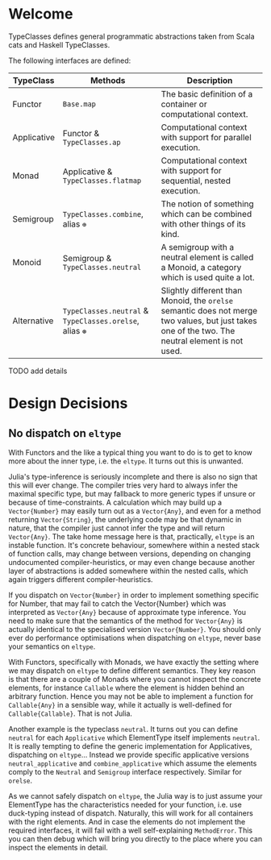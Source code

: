 # Welcome

TypeClasses defines general programmatic abstractions taken from Scala cats and Haskell TypeClasses.

The following interfaces are defined:

TypeClass   | Methods                             | Description
----------- | ----------------------------------- | --------------------------------------------------------------------
Functor     | `Base.map`                          | The basic definition of a container or computational context.
Applicative | Functor & `TypeClasses.ap`          | Computational context with support for parallel execution.
Monad       | Applicative & `TypeClasses.flatmap` | Computational context with support for sequential, nested execution.
Semigroup   | `TypeClasses.combine`, alias `⊕`    | The notion of something which can be combined with other things of its kind.
Monoid      | Semigroup & `TypeClasses.neutral`   | A semigroup with a neutral element is called a Monoid, a category which is used quite a lot.
Alternative | `TypeClasses.neutral` & `TypeClasses.orelse`, alias `⊛` | Slightly different than Monoid, the `orelse` semantic does not merge two values, but just takes one of the two. The neutral element is not used.

TODO add details

# Design Decisions

## No dispatch on `eltype`

With Functors and the like a typical thing you want to do is to get to know more about the inner type, i.e. the `eltype`. It turns out this is unwanted.

Julia's type-inference is seriously incomplete and there is also no sign that this will ever change. The compiler tries very hard to always infer the maximal specific type, but may fallback to more generic types if unsure or because of time-constraints. A calculation which may build up a `Vector{Number}` may easily turn out as a `Vector{Any}`, and even for a method returning `Vector{String}`, the underlying code may be that dynamic in nature, that the compiler just cannot infer the type and will return `Vector{Any}`. The take home message here is that, practically, `eltype` is an instable function. It's concrete behaviour, somewhere within a nested stack of function calls, may change between versions, depending on changing undocumented compiler-heuristics, or may even change because another layer of abstractions is added somewhere within the nested calls, which again triggers different compiler-heuristics.

If you dispatch on `Vector{Number}` in order to implement something specific for Number, that may fail to catch the Vector{Number} which was interpreted as `Vector{Any}` because of approximate type inference. You need to make sure that the semantics of the method for `Vector{Any}` is actually identical to the specialised version `Vector{Number}`. You should only ever do performance optimisations when dispatching on `eltype`, never base your semantics on `eltype`.

With Functors, specifically with Monads, we have exactly the setting where we may dispatch on `eltype` to define different semantics. They key reason is that there are a couple of Monads where you cannot inspect the concrete elements, for instance `Callable` where the element is hidden behind an arbitrary function. Hence you may not be able to implement a function for `Callable{Any}` in a sensible way, while it actually is well-defined for `Callable{Callable}`. That is not Julia.

Another example is the typeclass `neutral`. It turns out you can define `neutral` for each `Applicative` which ElementType itself implements `neutral`. It is really tempting to define the generic implementation for Applicatives, dispatching on `eltype`... Instead we provide specific applicative versions `neutral_applicative` and `combine_applicative` which assume the elements comply to the `Neutral` and `Semigroup` interface respectively. Similar for `orelse`.

As we cannot safely dispatch on `eltype`, the Julia way is to just assume your ElementType has the characteristics needed for your function, i.e. use duck-typing instead of dispatch. Naturally, this will work for all containers with the right elements. And in case the elements do not implement the required interfaces, it will fail with a well self-explaining `MethodError`. This you can then debug which will bring you directly to the place where you can inspect the elements in detail.
